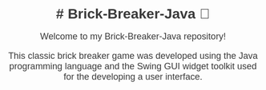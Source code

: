 <div style="text-align: center; font-family: Arial, sans-serif;">
  <h1 style="color: #3A3A3A;"># Brick-Breaker-Java 🧱</h1>
  <p style="color: #3A3A3A; font-size: 18px;">Welcome to my Brick-Breaker-Java repository!</p>
  <p style="color: #3A3A3A; font-size: 18px;">This classic brick breaker game was developed using the Java programming language and the Swing GUI widget toolkit used for the developing a user interface.</p>
</div>
